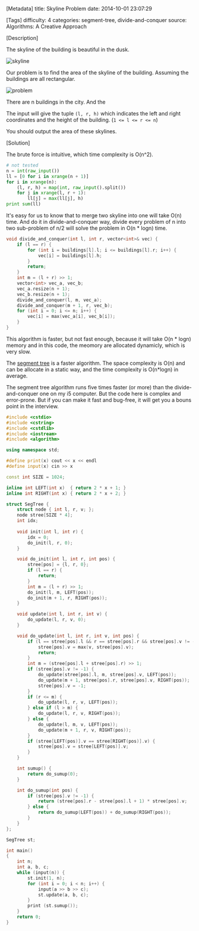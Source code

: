 [Metadata]
title: Skyline Problem
date: 2014-10-01 23:07:29 

[Tags]
difficulty: 4
categories: segment-tree, divide-and-conquer
source: Algorithms: A Creative Approach

[Description]

The skyline of the building is beautiful in the dusk.

![skyline](http://wizmann-pic.qiniudn.com/c0732c64bb2be7c5c90bee4781da3f38)

Our problem is to find the area of the skyline of the building. Assuming the buildings are all rectangular.

![problem](http://wizmann-pic.qiniudn.com/e90d939871bf1c60ef0128ba380fdf60)

There are n buildings in the city. And the 

The input will give the tuple ``(l, r, h)`` which indicates the left and right coordinates and the height of the building. (``1 <= l <= r <= n``)

You should output the area of these skylines.

[Solution]

The brute force is intuitive, which time complexity is O(n^2).

```python
# not tested
n = int(raw_input())
ll = [0 for i in xrange(n + 1)]
for i in xrange(n):
    (l, r, h) = map(int, raw_input().split())
    for j in xrange(l, r + 1):
        ll[j] = max(ll[j], h)
print sum(ll)
```

It's easy for us to know that to merge two skyline into one will take O(n) time. And do it in divide-and-conquer way, divide every problem of n into two sub-problem of n/2 will solve the problem in O(n * logn) time.

```cpp
void divide_and_conquer(int l, int r, vector<int>& vec) {
    if (l == r) {
        for (int i = buildings[l].l; i <= buildings[l].r; i++) {
            vec[i] = buildings[l].h;
        }
        return;
    }
    int m = (l + r) >> 1;
    vector<int> vec_a, vec_b;
    vec_a.resize(n + 1);
    vec_b.resize(n + 1);
    divide_and_conquer(l, m, vec_a);
    divide_and_conquer(m + 1, r, vec_b);
    for (int i = 0; i <= n; i++) {
        vec[i] = max(vec_a[i], vec_b[i]);
    }
}
```

This algorithm is faster, but not fast enough, because it will take O(n * logn) memory and in this code, the meomory are allocated dynamicly, which is very slow.

The [segment tree](http://en.wikipedia.org/wiki/Segment_tree) is a faster algorithm. The space complexity is O(n) and can be allocate in a static way, and the time complexity is O(n*logn) in average.

The segment tree algorithm runs five times faster (or more) than the divide-and-conquer one on my i5 computer. But the code here is complex and error-prone. But if you can make it fast and bug-free, it will get you a bouns point in the interview.

```cpp
#include <cstdio>
#include <cstring>
#include <cstdlib>
#include <iostream>
#include <algorithm>

using namespace std;

#define print(x) cout << x << endl
#define input(x) cin >> x

const int SIZE = 1024;

inline int LEFT(int x)  { return 2 * x + 1; }
inline int RIGHT(int x) { return 2 * x + 2; }

struct SegTree {
    struct node { int l, r, v; };
    node stree[SIZE * 4];
    int idx;
    
    void init(int l, int r) {
        idx = 0;
        do_init(l, r, 0);
    }

    void do_init(int l, int r, int pos) {
        stree[pos] = {l, r, 0};
        if (l == r) {
            return;
        }
        int m = (l + r) >> 1;
        do_init(l, m, LEFT(pos));
        do_init(m + 1, r, RIGHT(pos));
    }

    void update(int l, int r, int v) {
        do_update(l, r, v, 0);
    }

    void do_update(int l, int r, int v, int pos) {
        if (l == stree[pos].l && r == stree[pos].r && stree[pos].v != -1) {
            stree[pos].v = max(v, stree[pos].v);
            return;
        }
        int m = (stree[pos].l + stree[pos].r) >> 1;
        if (stree[pos].v != -1) {
            do_update(stree[pos].l, m, stree[pos].v, LEFT(pos));
            do_update(m + 1, stree[pos].r, stree[pos].v, RIGHT(pos));
            stree[pos].v = -1;
        }
        if (r <= m) {
            do_update(l, r, v, LEFT(pos));
        } else if (l > m) {
            do_update(l, r, v, RIGHT(pos));
        } else {
            do_update(l, m, v, LEFT(pos));
            do_update(m + 1, r, v, RIGHT(pos));
        }
        if (stree[LEFT(pos)].v == stree[RIGHT(pos)].v) {
            stree[pos].v = stree[LEFT(pos)].v;
        }
    }

    int sumup() {
        return do_sumup(0);
    }

    int do_sumup(int pos) {
        if (stree[pos].v != -1) {
            return (stree[pos].r - stree[pos].l + 1) * stree[pos].v;
        } else {
            return do_sumup(LEFT(pos)) + do_sumup(RIGHT(pos));
        }
    }
};

SegTree st;

int main()
{
    int n;
    int a, b, c;
    while (input(n)) {
        st.init(1, n);
        for (int i = 0; i < n; i++) {
            input(a >> b >> c);
            st.update(a, b, c);
        }
        print (st.sumup());
    }
    return 0;
}
```

